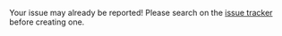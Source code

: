 Your issue may already be reported! Please search on the [issue tracker](https://github.com/arturbosch/detekt/issues) before creating one.
